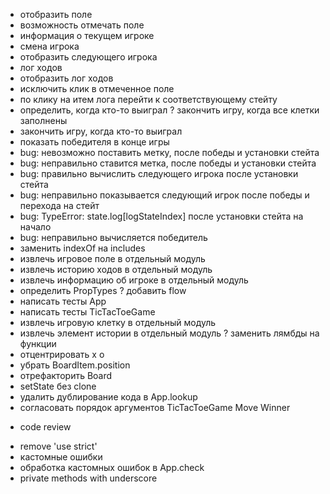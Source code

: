 + отобразить поле
+ возможность отмечать поле
+ информация о текущем игроке
+ смена игрока
+ отобразить следующего игрока
+ лог ходов
+ отобразить лог ходов
+ исключить клик в отмеченное поле
+ по клику на итем лога перейти к соответствующему стейту
+ определить, когда кто-то выиграл
? закончить игру, когда все клетки заполнены
+ закончить игру, когда кто-то выиграл
+ показать победителя в конце игры
+ bug: невозможно поставить метку, после победы и установки стейта
+ bug: неправильно ставится метка, после победы и установки стейта
+ bug: правильно вычислить следующего игрока после установки стейта
+ bug: неправильно показывается следующий игрок после победы и перехода на стейт
+ bug: TypeError: state.log[logStateIndex] после установки стейта на начало
+ bug: неправильно вычисляется победитель
+ заменить indexOf на includes
+ извлечь игровое поле в отдельный модуль
+ извлечь историю ходов в отдельный модуль
+ извлечь информацию об игроке в отдельный модуль
+ определить PropTypes
? добавить flow
+ написать тесты App
+ написать тесты TicTacToeGame
+ извлечь игровую клетку в отдельный модуль
+ извлечь элемент истории в отдельный модуль
? заменить лямбды на функции
+ отцентрировать x o
+ убрать BoardItem.position
+ отрефакторить Board
+ setState без clone
+ удалить дублирование кода в App.lookup
+ согласовать порядок аргументов TicTacToeGame Move Winner
- code review
+ remove 'use strict'
+ кастомные ошибки
+ обработка кастомных ошибок в App.check
+ private methods with underscore